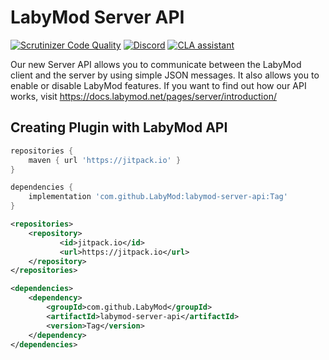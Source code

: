 # LabyMod Server API
[![Scrutinizer Code Quality](https://scrutinizer-ci.com/g/LabyMod/labymod-server-api/badges/quality-score.png?b=master)](https://scrutinizer-ci.com/g/LabyMod/labymod-server-api/?branch=master)
[![Discord](https://img.shields.io/discord/412724944112320513.svg)](https://labymod.net/dc/dev)
[![CLA assistant](https://cla-assistant.io/readme/badge/LabyMod/labymod-server-api)](https://cla-assistant.io/LabyMod/labymod-server-api)

Our new Server API allows you to communicate between the LabyMod client and the server by using simple JSON messages. It also allows you to enable or disable LabyMod features. 
If you want to find out how our API works, visit https://docs.labymod.net/pages/server/introduction/

Creating Plugin with LabyMod API
----------------

```groovy
repositories {
	maven { url 'https://jitpack.io' }
}

dependencies {
	implementation 'com.github.LabyMod:labymod-server-api:Tag'
}
```

```xml
<repositories>
	<repository>
		   <id>jitpack.io</id>
		   <url>https://jitpack.io</url>
	</repository>
</repositories>

<dependencies>
	<dependency>
	    <groupId>com.github.LabyMod</groupId>
	    <artifactId>labymod-server-api</artifactId>
	    <version>Tag</version>
	</dependency>
</dependencies>
```

